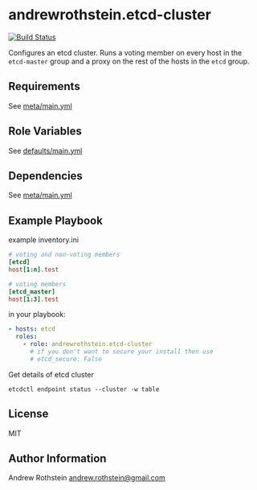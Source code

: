 andrewrothstein.etcd-cluster
===========================
[![Build Status](https://travis-ci.org/andrewrothstein/ansible-etcd-cluster.svg?branch=master)](https://travis-ci.org/andrewrothstein/ansible-etcd-cluster)

Configures an etcd cluster. Runs a voting member on every host in the ```etcd-master``` group
and a proxy on the rest of the hosts in the ```etcd``` group.

Requirements
------------

See [meta/main.yml](meta/main.yml)

Role Variables
--------------

See [defaults/main.yml](defaults/main.yml)

Dependencies
------------

See [meta/main.yml](meta/main.yml)

Example Playbook
----------------

example inventory.ini
```ini
# voting and non-voting members
[etcd]
host[1:n].test

# voting members
[etcd_master]
host[1:3].test
```

in your playbook:
```yml
- hosts: etcd
  roles:
    - role: andrewrothstein.etcd-cluster
      # if you don't want to secure your install then use
      # etcd_secure: False
```

Get details of etcd cluster
```
etcdctl endpoint status --cluster -w table
```

License
-------

MIT

Author Information
------------------

Andrew Rothstein <andrew.rothstein@gmail.com>
